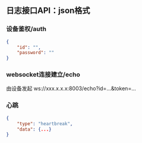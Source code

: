 ## 日志接口API：json格式
### 设备鉴权/auth
```json
{
    "id": "",
    "password": ""
}
```
### websocket连接建立/echo
由设备发起
ws://xxx.x.x.x:8003/echo?id=...&token=...

### 心跳
```json
{
    "type": "heartbreak",
    "data": {...}
}
```
